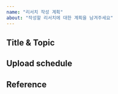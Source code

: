 ```yaml
---
name: "리서치 작성 계획"
about: "작성할 리서치에 대한 계획을 남겨주세요"
---
```


## Title & Topic
<!-- 작성할 리서치의 논문 제목에 대해 적어주세요 -->

## Upload schedule
<!-- 언제까지 기한 스케줄 가능할지 작성해주세요 -->

## Reference
<!-- 참고문헌이나 자료 등의 링크를 남겨주세요 -->
